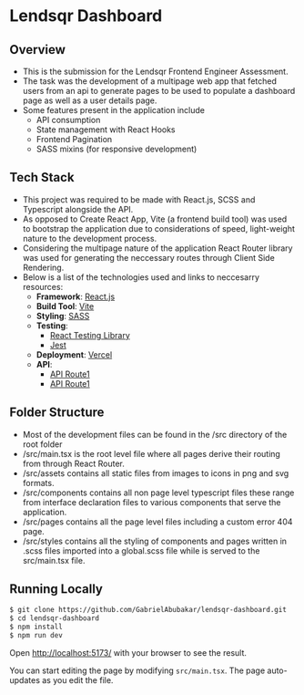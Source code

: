 # Lendsqr Dashboard
 
## Overview
- This is the submission for the Lendsqr Frontend Engineer Assessment.
- The task was the development of a multipage web app that fetched users from an api to generate pages to be used to populate a dashboard page as well as a user details page.
- Some features present in the application include
  - API consumption
  - State management with React Hooks
  - Frontend Pagination
  - SASS mixins (for responsive development)
  
## Tech Stack
 - This project was required to be made with React.js, SCSS and Typescript alongside the API.
 - As opposed to Create React App, Vite (a frontend build tool) was used to bootstrap the application due to considerations of speed, light-weight nature to the development process.
 - Considering the multipage nature of the application React Router library was used for generating the neccessary routes through Client Side Rendering.
 - Below is a list of the technologies used and links to neccesarry resources:
    - **Framework**: [React.js](https://reactjs.org/)
    - **Build Tool**: [Vite](https://vitejs.dev/)
    - **Styling**: [SASS](https://sass-lang.com/)
    - **Testing**: 
        - [React Testing Library](https://testing-library.com/)
        - [Jest](https://jestjs.io/)
    - **Deployment**: [Vercel](https://www.vercel.com/)
    - **API**: 
        - [API Route1](https://6270020422c706a0ae70b72c.mockapi.io/lendsqr/api/v1/users)
        - [API Route1](https://6270020422c706a0ae70b72c.mockapi.io/lendsqr/api/v1/users/:id)
      
      
## Folder Structure
- Most of the development files can be found in the /src directory of the root folder
- /src/main.tsx is the root level file where all pages derive their routing from through React Router.
- /src/assets contains all static files from images to icons in png and svg formats.
- /src/components contains all non page level typescript files these range from interface declaration files to various components that serve the application.
- /src/pages contains all the page level files including a custom error 404 page.
- /src/styles contains all the styling of components and pages written in .scss files imported into a global.scss file while is served to the src/main.tsx file.
 


## Running Locally

```bash
$ git clone https://github.com/GabrielAbubakar/lendsqr-dashboard.git
$ cd lendsqr-dashboard
$ npm install
$ npm run dev
```

Open [http://localhost:5173/](http://localhost:5173/) with your browser to see the result.

You can start editing the page by modifying `src/main.tsx`. The page auto-updates as you edit the file.
